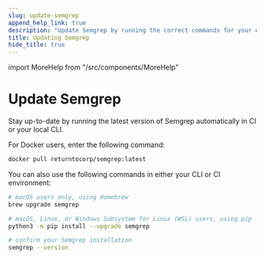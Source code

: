 ```yaml
---
slug: update-semgrep 
append_help_link: true
description: "Update Semgrep by running the correct commands for your environment or operating system."
title: Updating Semgrep
hide_title: true
---
```


import MoreHelp from "/src/components/MoreHelp"

# Update Semgrep

Stay up-to-date by running the latest version of Semgrep automatically in CI or your local CLI.

For Docker users, enter the following command:

```sh
docker pull returntocorp/semgrep:latest
```

You can also use the following commands in either your CLI or CI environment:

```sh
# macOS users only, using Homebrew
brew upgrade semgrep

# macOS, Linux, or Windows Subsystem for Linux (WSL) users, using pip
python3 -m pip install --upgrade semgrep

# confirm your Semgrep installation
semgrep --version
```


<MoreHelp />
